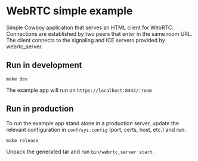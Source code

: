 # WebRTC simple example

Simple Cowboy application that serves an HTML client for WebRTC.
Connections are established by two peers that enter in the same room URL.
The client connects to the signaling and ICE servers provided by webrtc_server.

## Run in development

    make dev

The example app will run on `https://localhost:8443/:room`

## Run in production

To run the example app stand alone in a production server, update the
relevant configuration in `conf/sys.config` (port, certs, host, etc.)
and run:

    make release

Unpack the generated tar and run `bin/webrtc_server start`.

